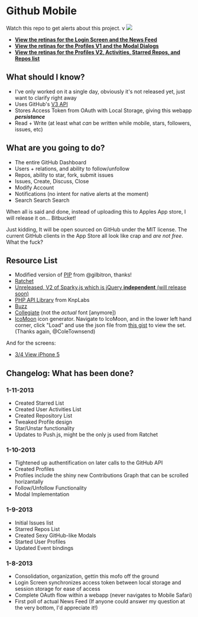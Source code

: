 Github Mobile
=============

Watch this repo to get alerts about this project.
v
<img src="https://github.com/jakiestfu/Github-Mobile/raw/master/screens/vanity/vanity.jpeg">

* <b><u>View the retinas for the <a href="https://github.com/jakiestfu/Github-Mobile/raw/master/screens/real/login_v1.png">Login Screen</a> and the <a href="https://github.com/jakiestfu/Github-Mobile/raw/master/screens/real/news_v1.png">News Feed</a></u></b>
* <b><u>View the retinas for the <a href="https://github.com/jakiestfu/Github-Mobile/raw/master/screens/real/profiles_v1.png">Profiles V1</a> and the <a href="https://github.com/jakiestfu/Github-Mobile/raw/master/screens/real/modals_v1.png">Modal Dialogs</a></u></b>
* <b><u>View the retinas for the <a href="https://github.com/jakiestfu/Github-Mobile/raw/master/screens/real/profiles_v2.png">Profiles V2</a>, <a href="https://github.com/jakiestfu/Github-Mobile/raw/master/screens/real/activity_list.png">Activities</a>, <a href="https://github.com/jakiestfu/Github-Mobile/raw/master/screens/real/starred_list.png">Starred Repos</a>, and <a href="https://github.com/jakiestfu/Github-Mobile/raw/master/screens/real/repo_list.png">Repos list</a></u></b>


## What should I know?
* I've only worked on it a single day, obviously it's not released yet, just want to clarify right away
* Uses GitHub's <a href="http://developer.github.com/v3/" target="_blank">V3 API</a>
* Stores Access Token from OAuth with Local Storage, giving this webapp ***persistance***
* Read + Write (at least what *can* be written while mobile, stars, followers, issues, etc) 

## What are you going to do?

* The entire GitHub Dashboard
* Users + relations, and ability to follow/unfollow
* Repos, ability to star, fork, submit issues
* Issues, Create, Discuss, Close
* Modify Account
* Notifications (no intent for native alerts at the moment)
* Search Search Search

When all is said and done, instead of uploading this to Apples App store, I will release it on... Bitbucket! 

Just kidding, It will be open sourced on GitHub under the MIT license. The current GitHub clients in the App Store all look like crap and *are not free*. What the fuck?

## Resource List
* Modified version of <a href="https://github.com/gilbitron/PIP" target="_blank">PIP</a> from @gilbitron, thanks!
* <a href="https://github.com/maker/ratchet" target="_blank">Ratchet</a>
* <a href="http://sparkyjs.com/" target="_blank">Unreleased, V2 of Sparky.js which is jQuery <b>independent</b> (will release soon)</a>
* <a href="https://github.com/KnpLabs/php-github-api" target="_blank">PHP API Library</a> from KnpLabs
* <a href="https://github.com/kriswallsmith/Buzz" target="_blank">Buzz</a>
* <a href="http://www.fontspace.com/k-type/collegiate">Collegiate</a> (not the *actual* font [anymore])
* <a href="http://icomoon.io/app/">IcoMoon</a> icon generator. Navigate to IcoMoon, and in the lower left hand corner, click "Load" and use the json file from <a href="https://gist.github.com/raw/4491033/70697995ec79491656a5c94ab71dffb4f03196ae/IcoMoon%20Session.json" target="_blank">this gist</a> to view the set. (Thanks again, @ColeTownsend)

And for the screens:

* <a href="http://www.pixeden.com/psd-mock-up-templates/3/4-view-iphone-5-psd-vector-mockup" target="_blank">3/4 View iPhone 5</a>


## Changelog: What has been done?
### 1-11-2013
* Created Starred List
* Created User Activities List
* Created Repository List
* Tweaked Profile design
* Star/Unstar functionality
* Updates to Push.js, might be the only js used from Ratchet

### 1-10-2013
* Tightened up authentification on later calls to the GitHub API
* Created Profiles
* Profiles include the shiny new Contributions Graph that can be scrolled horizantally
* Follow/Unfollow Functionality
* Modal Implementation

### 1-9-2013
* Initial Issues list
* Starred Repos List
* Created Sexy GitHub-like Modals
* Started User Profiles
* Updated Event bindings

### 1-8-2013
* Consolidation, organization, gettin this mofo off the ground
* Login Screen synchronizes access token between local storage and session storage for ease of access
* Complete OAuth flow within a webapp (never navigates to Mobile Safari)
* First poll of actual News Feed (If anyone could answer my question at the very bottom, I'd appreciate it!)
